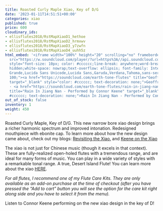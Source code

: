 ```yaml
---
title: Roasted Curly Maple Xiao, Key of D/G
date: '2023-01-11T14:51:51+00:00'
categories: xiao
published: true
price: 600
cloudinary_ids:
- ellisflutes2018/RstMapXiaoD1_hethoe
- ellisflutes2018/RstMapXiaoD2_hrmxwv
- ellisflutes2018/RstMapXiaoD3_y7zwfn
- ellisflutes2018/RstMapXiaoD4_uuhh5z
html_embed: '<iframe width="100%" height="20" scrolling="no" frameborder="no" allow="autoplay"
  src="https://w.soundcloud.com/player/?url=https%3A//api.soundcloud.com/tracks/1141899223&color=%23ff5500&inverse=false&auto_play=false&show_user=true"></iframe><div
  style="font-size: 10px; color: #cccccc;line-break: anywhere;word-break: normal;overflow:
  hidden;white-space: nowrap;text-overflow: ellipsis; font-family: Interstate,Lucida
  Grande,Lucida Sans Unicode,Lucida Sans,Garuda,Verdana,Tahoma,sans-serif;font-weight:
  100;"><a href="https://soundcloud.com/earth-tone-flutes" title="Geoffrey Ellis Flutes"
  target="_blank" style="color: #cccccc; text-decoration: none;">Geoffrey Ellis Flutes</a>
  · <a href="https://soundcloud.com/earth-tone-flutes/rain-in-jiang-nan-performed-by-connor-keene"
  title="Rain In Jiang Nan - Performed by Connor Keene" target="_blank" style="color:
  #cccccc; text-decoration: none;">Rain In Jiang Nan - Performed by Connor Keene</a></div>'
out_of_stock: false
inventory: 1
weight: 450
---
```


Roasted Curly Maple, Key of D/G.  This new narrow bore xiao design brings a richer harmonic spectrum and improved intonation.  Redesigned mouthpiece with ebonite cap.  To learn more about how the new design came about, check out my blogs: [Revisiting the Xiao.](https://www.ellisflutes.com/blog/revisiting-the-xiao) and [Keene on the Xiao](https://www.ellisflutes.com/blog/keene-on-the-xiao)

The xiao is not just for Chinese music (though it excels in that context).  These are fully-realized open-holed flutes with a tremendous range, and are ideal for many forms of music.  You can play in a wide variety of styles with a remarkable tonal range.  A true, Desert Island Flute!  You can learn more about the xiao [HERE](https://www.ellisflutes.com/world-flutes/xiao).

*For all flutes, I recommend one of my Flute Care Kits. They are only available as an add-on purchase at the time of checkout (after you have pressed the “Add to cart” button you will see the option for the care kit right along side and you have to select it from the menu).*

Listen to Connor Keene performing on the new xiao design in the key of D!

